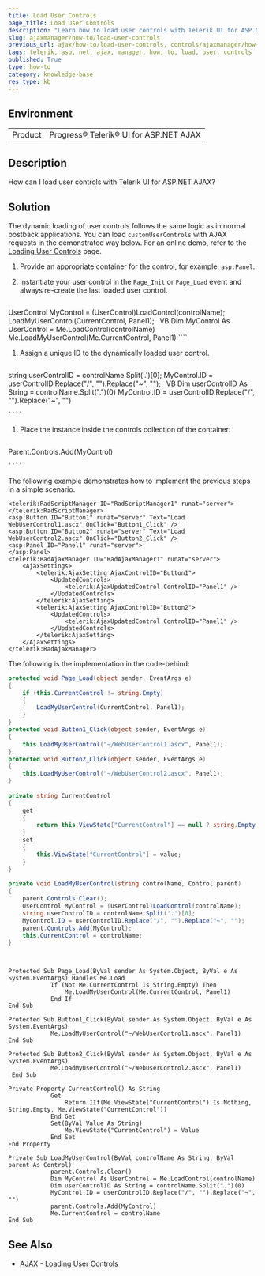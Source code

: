 ```yaml
---
title: Load User Controls
page_title: Load User Controls
description: "Learn how to load user controls with Telerik UI for ASP.NET AJAX."
slug: ajaxmanager/how-to/load-user-controls
previous_url: ajax/how-to/load-user-controls, controls/ajaxmanager/how-to/load-user-controls
tags: telerik, asp, net, ajax, manager, how, to, load, user, controls
published: True
type: how-to
category: knowledge-base
res_type: kb
---
```


## Environment

<table>
	<tbody>
		<tr>
			<td>Product</td>
			<td>Progress® Telerik® UI for ASP.NET AJAX</td>
		</tr>
	</tbody>
</table>

## Description

How can I load user controls with Telerik UI for ASP.NET AJAX? 

## Solution

The dynamic loading of user controls follows the same logic as in normal postback applications. You can load `customUserControls` with AJAX requests in the demonstrated way below. For an online demo, refer to the [Loading User Controls](https://demos.telerik.com/aspnet-ajax/Ajax/Examples/Common/LoadingUserControls/DefaultCS.aspx) page.

1. Provide an appropriate container for the control, for example, `asp:Panel`.

1. Instantiate your user control in the `Page_Init` or `Page_Load` event and always re-create the last loaded user control.



    ````C#
UserControl MyControl = (UserControl)LoadControl(controlName);
LoadMyUserControl(CurrentControl, Panel1);
    ````
    ````VB
Dim MyControl As UserControl = Me.LoadControl(controlName)
Me.LoadMyUserControl(Me.CurrentControl, Panel1)
    ````


1. Assign a unique ID to the dynamically loaded user control.



    ````C#
string userControlID = controlName.Split('.')[0];
MyControl.ID = userControlID.Replace("/", "").Replace("~", "");
    ````
    ````VB
Dim userControlID As String = controlName.Split(".")(0)
MyControl.ID = userControlID.Replace("/", "").Replace("~", "")
	
    ````


1. Place the instance inside the controls collection of the container:

    ````VB
Parent.Controls.Add(MyControl)
	
    ````



The following example demonstrates how to implement the previous steps in a simple scenario.

````ASP.NET
<telerik:RadScriptManager ID="RadScriptManager1" runat="server">
</telerik:RadScriptManager>
<asp:Button ID="Button1" runat="server" Text="Load WebUserControl1.ascx" OnClick="Button1_Click" />
<asp:Button ID="Button2" runat="server" Text="Load WebUserControl2.ascx" OnClick="Button2_Click" />
<asp:Panel ID="Panel1" runat="server">
</asp:Panel>
<telerik:RadAjaxManager ID="RadAjaxManager1" runat="server">
	<AjaxSettings>
	    <telerik:AjaxSetting AjaxControlID="Button1">
	        <UpdatedControls>
	            <telerik:AjaxUpdatedControl ControlID="Panel1" />
	        </UpdatedControls>
	    </telerik:AjaxSetting>
	    <telerik:AjaxSetting AjaxControlID="Button2">
	        <UpdatedControls>
	            <telerik:AjaxUpdatedControl ControlID="Panel1" />
	        </UpdatedControls>
	    </telerik:AjaxSetting>
	</AjaxSettings>
</telerik:RadAjaxManager>
````



The following is the implementation in the code-behind:



````C#
protected void Page_Load(object sender, EventArgs e)
{
	if (this.CurrentControl != string.Empty)
	{
	    LoadMyUserControl(CurrentControl, Panel1);
	}
}
protected void Button1_Click(object sender, EventArgs e)
{
	this.LoadMyUserControl("~/WebUserControl1.ascx", Panel1);
}
protected void Button2_Click(object sender, EventArgs e)
{
	this.LoadMyUserControl("~/WebUserControl2.ascx", Panel1);
}
	
private string CurrentControl
{
	get
	{
	    return this.ViewState["CurrentControl"] == null ? string.Empty : (string)this.ViewState["CurrentControl"];
	}
	set
	{
	    this.ViewState["CurrentControl"] = value;
	}
}
	
private void LoadMyUserControl(string controlName, Control parent)
{
	parent.Controls.Clear();
	UserControl MyControl = (UserControl)LoadControl(controlName);
	string userControlID = controlName.Split('.')[0];
	MyControl.ID = userControlID.Replace("/", "").Replace("~", "");
	parent.Controls.Add(MyControl);
	this.CurrentControl = controlName;
}
	
````
````VB
	
Protected Sub Page_Load(ByVal sender As System.Object, ByVal e As System.EventArgs) Handles Me.Load
	        If (Not Me.CurrentControl Is String.Empty) Then
	            Me.LoadMyUserControl(Me.CurrentControl, Panel1)
	        End If
End Sub
	
Protected Sub Button1_Click(ByVal sender As System.Object, ByVal e As System.EventArgs)
	        Me.LoadMyUserControl("~/WebUserControl1.ascx", Panel1)
End Sub
	
Protected Sub Button2_Click(ByVal sender As System.Object, ByVal e As System.EventArgs)
	        Me.LoadMyUserControl("~/WebUserControl2.ascx", Panel1)
 End Sub
	
Private Property CurrentControl() As String
	        Get
	            Return IIf(Me.ViewState("CurrentControl") Is Nothing, String.Empty, Me.ViewState("CurrentControl"))
	        End Get
	        Set(ByVal Value As String)
	            Me.ViewState("CurrentControl") = Value
	        End Set
End Property
	
Private Sub LoadMyUserControl(ByVal controlName As String, ByVal parent As Control)
	        parent.Controls.Clear()
	        Dim MyControl As UserControl = Me.LoadControl(controlName)
	        Dim userControlID As String = controlName.Split(".")(0)
	        MyControl.ID = userControlID.Replace("/", "").Replace("~", "")
	        parent.Controls.Add(MyControl)
	        Me.CurrentControl = controlName
End Sub
````




## See Also

 * [AJAX - Loading User Controls](https://demos.telerik.com/aspnet-ajax/Ajax/Examples/Common/LoadingUserControls/DefaultCS.aspx)
